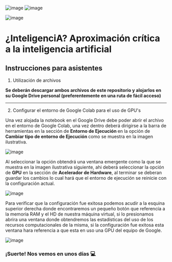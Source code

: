 ![image](https://user-images.githubusercontent.com/64985126/128611442-e94dad1a-6fe7-4781-ba85-e682f0953144.png)
![image](https://user-images.githubusercontent.com/64985126/128611517-6e71e8b2-9517-41ab-a5bf-4ee8e14dc7c4.png)



![image](https://user-images.githubusercontent.com/64985126/128611396-c717ff21-3fc7-4397-bde4-bf2cf299d6fa.png)



# ¿InteligenciA? Aproximación crítica a la inteligencia artificial

## Instrucciones para asistentes

1. Utilización de archivos

<b> Se deberán descargar ambos archivos de este repositorio y alojarlos en su Google Drive personal (preferentemente en una ruta de fácil acceso)</b>

---

2. Configurar el entorno de Google Colab para el uso de GPU's </b>  

Una vez alojada la notebook en el Google Drive debe poder abrir el archivo en el entorno de Google Colab, una vez dentro deberá dirigirse a la barra de herramientas en la sección de <b> Entorno de Ejecución </b> en la opción de <b> Cambiar tipo de entorno de Ejecución </b> como se muestra en la imagen ilustrativa.

![image](https://user-images.githubusercontent.com/64985126/128216678-b6e00467-58a2-4531-acf7-b7d50f4c4fd2.png)

Al seleccionar la opción obtendrá una ventana emergente como la que se muestra en la imagen ilustrativa siguiente, ahi deberá seleccionar la opción de <b>GPU</b> en la sección de <b>Acelerador de Hardware</b>, al terminar se deberan guardar los cambios lo cual hará que el entorno de ejecución se reinicie con la configuración actual.

![image](https://user-images.githubusercontent.com/64985126/128216762-85e4d084-7c75-45da-be0f-49de34141533.png)

Para verificar que la configuración fue exitosa podemos acudir a la esquina superior derecha donde encontraremos un pequeño botón que referencía a la memoria RAM y el HD de nuestra máquina virtual, si lo presionamos abrira una ventana donde obtendremos las estadísticas del uso de los recursos computacionales de la misma, si la configuración fue exitosa esta ventana hara referencia a que esta en uso una GPU del equipo de Google.

![image](https://user-images.githubusercontent.com/64985126/128216917-9a52322c-70c5-4cce-94e3-feedf38151c6.png)

### ¡Suerte! Nos vemos en unos días &#128187;
